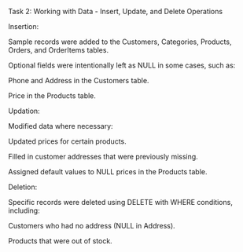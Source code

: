 Task 2: Working with Data - Insert, Update, and Delete Operations

Insertion:

Sample records were added to the Customers, Categories, Products, Orders, and OrderItems tables.

Optional fields were intentionally left as NULL in some cases, such as:

Phone and Address in the Customers table.

Price in the Products table.

Updation:

Modified data where necessary:

Updated prices for certain products.

Filled in customer addresses that were previously missing.

Assigned default values to NULL prices in the Products table.

Deletion:

Specific records were deleted using DELETE with WHERE conditions, including:

Customers who had no address (NULL in Address).

Products that were out of stock.

